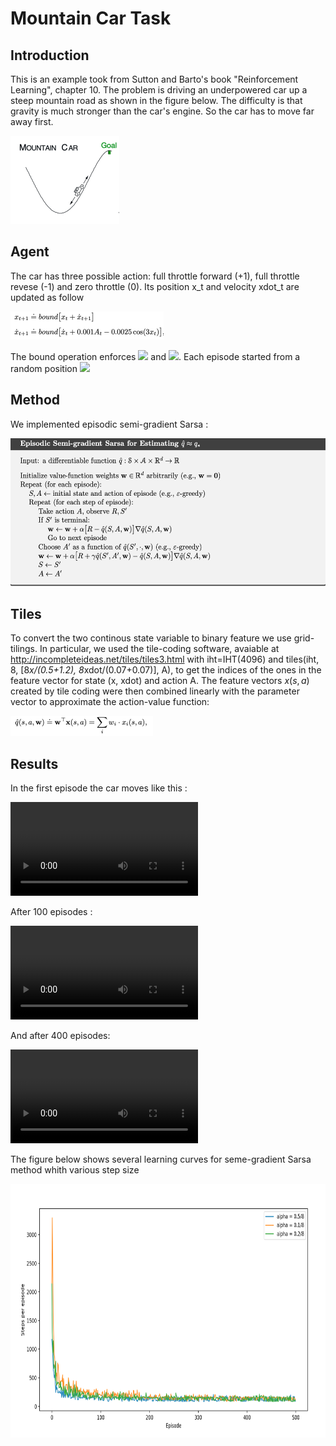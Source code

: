 # Mountain Car Task

## Introduction 

This is an example took from Sutton and Barto's book "Reinforcement Learning", chapter 10. The problem is driving an underpowered car up a steep mountain road as shown in the figure below. The difficulty is that gravity is much stronger than the car's engine. So the car has to move far away first.

<img src="https://github.com/MiriColo/RL-Practice/blob/main/MountainCar/figure/car.png" width="174" height="141">

## Agent

The car has three possible action: full throttle forward (+1), full throttle revese (-1) and zero throttle (0). 
Its position x_t and velocity xdot_t are updated as follow


<img src="https://github.com/MiriColo/RL-Practice/blob/main/MountainCar/figure/move.png" width="245" height="45">


The bound operation enforces <img src="https://render.githubusercontent.com/render/math?math= -1.2 \leq x_{t+1} \leq 0.5"> and <img src="https://render.githubusercontent.com/render/math?math= -0.07 \leq \dot{x_{t+1}}\leq 0.07">. Each episode started from a random position <img src="https://render.githubusercontent.com/render/math?math= x \in [-0.6,0.4)">


## Method 

We implemented episodic semi-gradient Sarsa :

<img src="https://github.com/MiriColo/RL-Practice/blob/main/MountainCar/figure/sarsa.png" width="572" height="237">

## Tiles

To convert the two continous state variable to binary feature we use grid-tilings. In particular, we used the tile-coding software, avaiable at  http://incompleteideas.net/tiles/tiles3.html with iht=IHT(4096) and tiles(iht, 8, [8*x/(0.5+1.2), 8*xdot/(0.07+0.07)], A), to get the indices of the ones in the feature vector for state (x, xdot) and action A. The feature vectors $x(s,a)$ created by tile coding were then combined linearly with the parameter vector to approximate the action-value function:

<img src="https://github.com/MiriColo/RL-Practice/blob/main/MountainCar/figure/value.png" width="228" height="32">

## Results 

In the first episode the car moves like this :

<video src="
https://github.com/MiriColo/RL-Practice/blob/main/MountainCar/figure/mountain_car0.mp4"></video>

After 100 episodes :

<video src="
https://github.com/MiriColo/RL-Practice/blob/main/MountainCar/figure/mountain_car1.mp4"></video>

And after 400 episodes:

<video src="
https://github.com/MiriColo/RL-Practice/blob/main/MountainCar/figure/mountain_car3.mp4"></video>

The figure below shows several learning curves for seme-gradient Sarsa method whith various step size

<img src="https://github.com/MiriColo/RL-Practice/blob/main/MountainCar/figure/graph.png" width="730" height="406">





